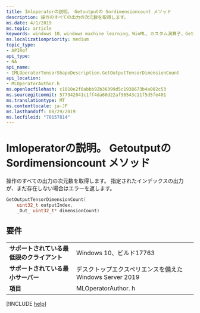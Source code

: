 ```yaml
---
title: Imloperatorの説明。 Getoutputの Sordimensioncount メソッド
description: 操作のすべての出力の次元数を取得します。
ms.date: 4/1/2019
ms.topic: article
keywords: windows 10、windows machine learning、WinML、カスタム演算子、GetOutputTensorDimensionCount
ms.localizationpriority: medium
topic_type:
- APIRef
api_type:
- NA
api_name:
- IMLOperatorTensorShapeDescription.GetOutputTensorDimensionCount
api_location:
- MLOperatorAuthor.h
ms.openlocfilehash: c1010e2f0abbb92b36399d5c1938673b4a002c53
ms.sourcegitcommit: 577942041c1ff4da60d22af96543c11f5d5fe401
ms.translationtype: MT
ms.contentlocale: ja-JP
ms.lasthandoff: 08/29/2019
ms.locfileid: "70157814"
---
```

# <a name="imloperatortensorshapedescriptiongetoutputtensordimensioncount-method"></a>Imloperatorの説明。 Getoutputの Sordimensioncount メソッド

操作のすべての出力の次元数を取得します。 指定されたインデックスの出力が、まだ存在しない場合はエラーを返します。

```cpp
GetOutputTensorDimensionCount(
    uint32_t outputIndex,
    _Out_ uint32_t* dimensionCount)
```

## <a name="requirements"></a>要件

| | |
|-|-|
| **サポートされている最低限のクライアント** | Windows 10、ビルド17763 |
| **サポートされている最小サーバー** | デスクトップエクスペリエンスを備えた Windows Server 2019 |
| **項目** | MLOperatorAuthor. h |

[!INCLUDE [help](../../includes/get-help.md)]
